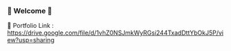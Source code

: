 ### 👋 Welcome 👋
📝 Portfolio Link : https://drive.google.com/file/d/1vhZ0NSJmkWyRGsi244TxadDttYbOkJ5P/view?usp=sharing
